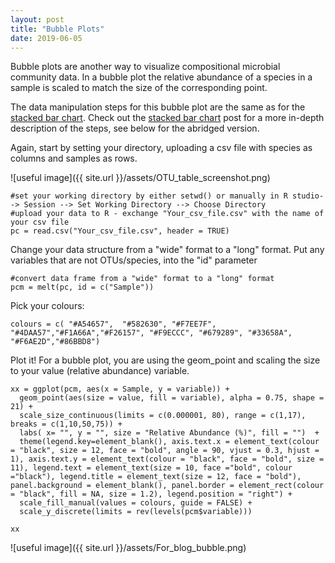 ```yaml
---
layout: post
title: "Bubble Plots"
date: 2019-06-05
---
```



Bubble plots are another way to visualize compositional microbial community data. In a bubble plot the relative abundance of a species in a sample is scaled to match the size of the corresponding point.  

The data manipulation steps for this bubble plot are the same as for the [stacked bar chart](https://jkzorz.github.io/2019/06/05/stacked-bar-plots.html). Check out the [stacked bar chart](https://jkzorz.github.io/2019/06/05/stacked-bar-plots.html) post for a more in-depth description of the steps, see below for the abridged version.  

Again, start by setting your directory, uploading a csv file with species as columns and samples as rows. 

![useful image]({{ site.url }}/assets/OTU_table_screenshot.png)

```
#set your working directory by either setwd() or manually in R studio--> Session --> Set Working Directory --> Choose Directory
#upload your data to R - exchange "Your_csv_file.csv" with the name of your csv file
pc = read.csv("Your_csv_file.csv", header = TRUE)

```

Change your data structure from a "wide" format to a "long" format. Put any variables that are not OTUs/species, into the "id" parameter


```
#convert data frame from a "wide" format to a "long" format
pcm = melt(pc, id = c("Sample"))

```



Pick your colours: 

```
colours = c( "#A54657",  "#582630", "#F7EE7F", "#4DAA57","#F1A66A","#F26157", "#F9ECCC", "#679289", "#33658A", "#F6AE2D","#86BBD8")
```

Plot it! For a bubble plot, you are using the geom_point and scaling the size to your value (relative abundance) variable. 

```
xx = ggplot(pcm, aes(x = Sample, y = variable)) + 
  geom_point(aes(size = value, fill = variable), alpha = 0.75, shape = 21) + 
  scale_size_continuous(limits = c(0.000001, 80), range = c(1,17), breaks = c(1,10,50,75)) + 
  labs( x= "", y = "", size = "Relative Abundance (%)", fill = "")  + 
  theme(legend.key=element_blank(), axis.text.x = element_text(colour = "black", size = 12, face = "bold", angle = 90, vjust = 0.3, hjust = 1), axis.text.y = element_text(colour = "black", face = "bold", size = 11), legend.text = element_text(size = 10, face ="bold", colour ="black"), legend.title = element_text(size = 12, face = "bold"), panel.background = element_blank(), panel.border = element_rect(colour = "black", fill = NA, size = 1.2), legend.position = "right") +  
  scale_fill_manual(values = colours, guide = FALSE) + 
  scale_y_discrete(limits = rev(levels(pcm$variable))) 

xx
```


![useful image]({{ site.url }}/assets/For_blog_bubble.png)



